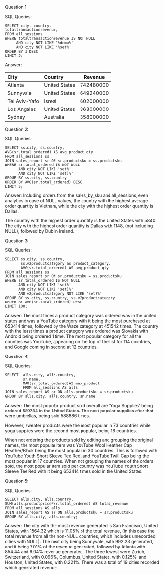 Question 1: 

SQL Queries:
```
SELECT city, country,
totaltransactionrevenue,
FROM all_sessions
WHERE totaltransactionrevenue IS NOT NULL
     AND city NOT LIKE '%demo%' 
     AND city NOT LIKE '%set%' 
ORDER BY 3 DESC
LIMIT 5;
```

Answer: 

| City          | Country              | Revenue         |
|:--------------|:---------------------|:---------------:|
| Atlanta       | United States        | 742480000       |
| Sunnyvale     | United States        | 649240000       |
| Tel Aviv-Yafo | Isreal               | 602000000       |
| Los Angeles   | United States        | 363000000       |
| Sydney        | Australia            | 358000000       |




Question 2: 

SQL Queries:

```
SELECT ss.city, ss.country,
AVG(sr.total_ordered) AS avg_product_qty
FROM all_sessions ss 
JOIN sales_report sr ON sr.productsku = ss.productsku
WHERE sr.total_ordered IS NOT NULL
	  AND city NOT LIKE 'set%' 
	  AND city NOT LIKE 'set)%' 
GROUP BY ss.city, ss.country
ORDER BY AVG(sr.total_ordered) DESC
LIMIT 5;
```

Answer:
Including orders from the sales_by_sku and all_sessions, even analytics in case of NULL values, the country with the highest average order quantity is Vietnam, while the city with the highest order quantity is Dallas.

The country with the highest order quantity is the United States with 5840. The city with the highest order quantity is Dallas with 1148, (not including NULL), followed by Dublin Ireland.




Question 3: 

SQL Queries:
```
SELECT ss.city, ss.country,
       ss.v2productcategory as product_category,
       AVG(sr.total_ordered) AS avg_product_qty
FROM all_sessions ss 
JOIN sales_report sr ON sr.productsku = ss.productsku
WHERE sr.total_ordered IS NOT NULL
      AND city NOT LIKE 'set%' 
      AND city NOT LIKE 'set)%' 
      AND v2productcategory NOT LIKE 'set)%'
GROUP BY ss.city, ss.country, ss.v2productcategory
ORDER BY AVG(sr.total_ordered) DESC
LIMIT 100;
```


Answer:
The most times a product category was ordered was in the united states and was a YouTube category with it being the most purchased at 653414 times, followed by the Waze category at 451542 times. The country with the least times a product category was ordered was Slovakia with Android being ordered 1 time. The most popular category for all the counties was YouTube, appearing on the top of the list for 114 countries, and Google coming in second at 12 countries.



Question 4: 

SQL Queries:
```
SELECT  alls.city, alls.country,
        sr.name, 
        MAX(sr.total_ordered)AS max_product
        FROM all_sessions AS alls
JOIN sales_report AS sr ON alls.productsku = sr.productsku
GROUP BY alls.city, alls.country, sr.name
```
Answer:
The most popular product sold overall are 'Yoga Supplies' being ordered 589784 in the United States. The next popular supplies after that were umbrellas, being sold 588886 times.

However, sweater products were the most popular in 73 countries while yoga supplies were the second most popular, being 16 countries.

When not ordering the products sold by editing and grouping the original names, the most popular item was YouTube Wool Heather Cap Heather/Black being the most popular in 30 countries. This is followed with YouTube Youth Short Sleeve Tee Red, and YouTube Twill Cap being the most popular in 17 countries. When not grouping the names of the orders sold, the most popular item sold per country was YouTube Youth Short Sleeve Tee Red with it being 653414 times sold in the United States.


Question 5: 

SQL Queries:
```
SELECT alls.city, alls.country,
SUM(alls.productprice*sr.total_ordered) AS total_revenue
FROM all_sessions AS alls
JOIN sales_report AS sr ON alls.productsku = sr.productsku
GROUP BY alls.city, alls.country;
```
Answer:
The city with the most revenue generated is San Francisco, United States, with 1564.32 which is 11.05% of the total revenue, (in this case the total revenue from all the non-NULL countries, which includes unrecorded cities with NULL).
The next city being Sunnyvale, with 992.23 generated, and it being 7.01% of the revenue generated, followed by Atlanta with 854.44 and 6.04% revenue generated.
The three lowest were Zurich, Switzerland, with 0.096%, Columbus, United States, with 0.125%, and Houston, United States, with 0.221%. There was a total of 19 cities recorded which generated revenue.


